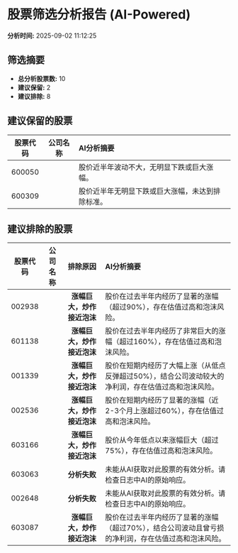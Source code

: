 # 股票筛选分析报告 (AI-Powered)

**分析时间:** 2025-09-02 11:12:25

## 筛选摘要

- **总分析股票数:** 10
- **建议保留:** 2
- **建议排除:** 8

## 建议保留的股票

| 股票代码 | 公司名称 | AI分析摘要 |
|:---:|:---:|:---|
| 600050 |  | 股价近半年波动不大，无明显下跌或巨大涨幅。 |
| 600309 |  | 股价近半年无明显下跌或巨大涨幅，未达到排除标准。 |

## 建议排除的股票

| 股票代码 | 公司名称 | 排除原因 | AI分析摘要 |
|:---:|:---:|:---:|:---|
| 002938 |  | **涨幅巨大，炒作接近泡沫** | 股价在过去半年内经历了显著的涨幅（超过90%），存在估值过高和泡沫风险。 |
| 601138 |  | **涨幅巨大，炒作接近泡沫** | 股价在过去半年内经历了非常巨大的涨幅（超过160%），存在估值过高和泡沫风险。 |
| 001339 |  | **涨幅巨大，炒作接近泡沫** | 股价在短期内经历了大幅上涨（从低点反弹超过50%），结合公司波动较大的净利润，存在估值过高和泡沫风险。 |
| 002536 |  | **涨幅巨大，炒作接近泡沫** | 股价在短期内经历了显著的涨幅（近2-3个月上涨超过60%），存在估值过高和泡沫风险。 |
| 603166 |  | **涨幅巨大，炒作接近泡沫** | 股价从今年低点以来涨幅巨大（超过75%），存在估值过高和泡沫风险。 |
| 603063 |  | **分析失败** | 未能从AI获取对此股票的有效分析。请检查日志中AI的原始响应。 |
| 002648 |  | **分析失败** | 未能从AI获取对此股票的有效分析。请检查日志中AI的原始响应。 |
| 603087 |  | **涨幅巨大，炒作接近泡沫** | 股价在过去半年内经历了显著的涨幅（超过70%），结合公司波动且曾亏损的净利润，存在估值过高和泡沫风险。 |
